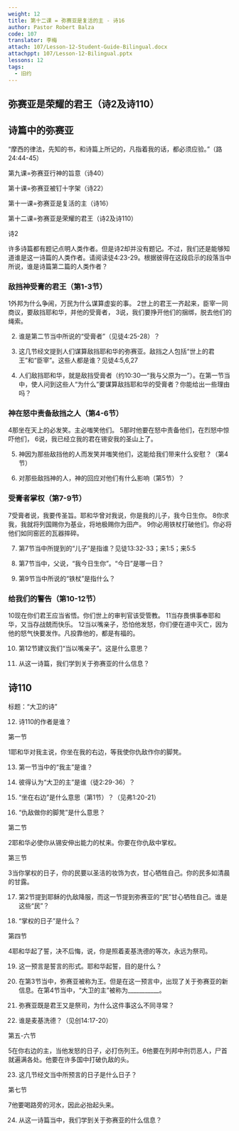 ```yaml
---
weight: 12
title: 第十二课 = 弥赛亚是复活的主 - 诗16
author: Pastor Robert Balza
code: 107
translator: 李梅
attach: 107/Lesson-12-Student-Guide-Bilingual.docx
attachppt: 107/Lesson-12-Bilingual.pptx
lessons: 12
tags: 
  - 旧约
---
```

## 弥赛亚是荣耀的君王（诗2及诗110）

## 诗篇中的弥赛亚

“摩西的律法，先知的书，和诗篇上所记的，凡指着我的话，都必须应验。”（路24:44-45）

第九课=弥赛亚行神的旨意（诗40）

第十课=弥赛亚被钉十字架（诗22）

第十一课=弥赛亚是复活的主（诗16）

第十二课=弥赛亚是荣耀的君王（诗2及诗110）

诗2

许多诗篇都有题记点明人类作者。但是诗2却并没有题记。不过，我们还是能够知道谁是这一诗篇的人类作者。请阅读徒4:23-29。根据彼得在这段启示的段落当中所说，谁是诗篇第二篇的人类作者？


### 敌挡神受膏的君王（第1-3节）

1外邦为什么争闹，万民为什么谋算虚妄的事。
2世上的君王一齐起来，臣宰一同商议，要敌挡耶和华，并他的受膏者，
3说，我们要挣开他们的捆绑，脱去他们的绳索。

2)	谁是第二节当中所说的“受膏者”（见徒4:25-28）？


3)	这几节经文提到人们谋算敌挡耶和华的弥赛亚。敌挡之人包括“世上的君王”和“臣宰”。这些人都是谁？见徒4:5,6,27

4)	人们敌挡耶和华，就是敌挡受膏者（约10:30—“我与父原为一”）。在第一节当中，使人问到这些人“为什么”要谋算敌挡耶和华的受膏者？你能给出一些理由吗？

### 神在怒中责备敌挡之人（第4-6节）

4那坐在天上的必发笑。主必嗤笑他们。
5那时他要在怒中责备他们，在烈怒中惊吓他们，
6说，我已经立我的君在锡安我的圣山上了。

5)  神因为那些敌挡他的人而发笑并嗤笑他们，这能给我们带来什么安慰？（第4节）

6)  对那些敌挡神的人，神的回应对他们有什么影响（第5节）？

### 受膏者掌权（第7-9节）

7受膏者说，我要传圣旨。耶和华曾对我说，你是我的儿子，我今日生你。
8你求我，我就将列国赐你为基业，将地极赐你为田产。
9你必用铁杖打破他们。你必将他们如同窑匠的瓦器摔碎。

7)	第7节当中所提到的“儿子”是指谁？见徒13:32-33；来1:5；来5:5

8)	第7节当中，父说，“我今日生你”。“今日”是哪一日？

9)	第9节当中所说的“铁杖”是指什么？

### 给我们的警告（第10-12节）

10现在你们君王应当省悟。你们世上的审判官该受管教。
11当存畏惧事奉耶和华，又当存战兢而快乐。
12当以嘴亲子，恐怕他发怒，你们便在道中灭亡，因为他的怒气快要发作。凡投靠他的，都是有福的。

10)	第12节建议我们“当以嘴亲子”。这是什么意思？

11)	从这一诗篇，我们学到关于弥赛亚的什么信息？

## 诗110

标题：“大卫的诗”

12)	诗110的作者是谁？

第一节

1耶和华对我主说，你坐在我的右边，等我使你仇敌作你的脚凳。

13)	第一节当中的“我主”是谁？

14)	彼得认为“大卫的主”是谁（徒2:29-36）？

15)	“坐在右边”是什么意思（第1节）？（见弗1:20-21）

16)	“仇敌做你的脚凳”是什么意思？

第二节

2耶和华必使你从锡安伸出能力的杖来。你要在你仇敌中掌权。

第三节

3当你掌权的日子，你的民要以圣洁的妆饰为衣，甘心牺牲自己。你的民多如清晨的甘露。

17)	第2节提到耶稣的仇敌降服，而这一节提到弥赛亚的“民”甘心牺牲自己。谁是这些“民”？

18)	“掌权的日子”是什么？

第四节

4耶和华起了誓，决不后悔，说，你是照着麦基洗德的等次，永远为祭司。

19)	这一预言是誓言的形式。耶和华起誓，目的是什么？

20)	在第3节当中，弥赛亚被称为王。但是在这一预言中，出现了关于弥赛亚的新信息。在第4节当中，“大卫的主”被称为___________。

21)	弥赛亚既是君王又是祭司，为什么这件事这么不同寻常？

22)	谁是麦基洗德？（见创14:17-20）

第五-六节

5在你右边的主，当他发怒的日子，必打伤列王。6他要在列邦中刑罚恶人，尸首就遍满各处。他要在许多国中打破仇敌的头。

23)	这几节经文当中所预言的日子是什么日子？

第七节

7他要喝路旁的河水，因此必抬起头来。

24)	从这一诗篇当中，我们学到关于弥赛亚的什么信息？